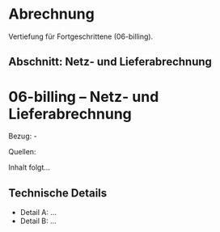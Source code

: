 # Abrechnung

Vertiefung für Fortgeschrittene (06-billing).

## Abschnitt: Netz- und Lieferabrechnung

# 06-billing – Netz- und Lieferabrechnung

Bezug: -

Quellen:


Inhalt folgt...

## Technische Details

- Detail A: ...
- Detail B: ...
